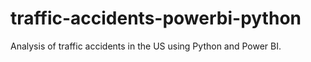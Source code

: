# traffic-accidents-powerbi-python
Analysis of traffic accidents in the US using Python and Power BI.
